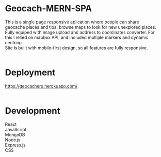 # Geocach-MERN-SPA

This is a single page responsive aplication where people can share geocache places and tips, browse maps to look for new unexplored places.
Fully equiped with image upload and address to coordinates converter.  For this I relied on mapbox API, and included multiple markers and dynamic centring.
</br>
Site is built with mobile-first design, so all features are fully responsive. 
</br>
</br>
# Deployment</br>
https://geocachers.herokuapp.com/
</br>
</br>
# Development</br>
React </br>
JavaScript  </br>
MongoDB  </br>
Node.js  </br>
Express.js  </br>
CSS 
